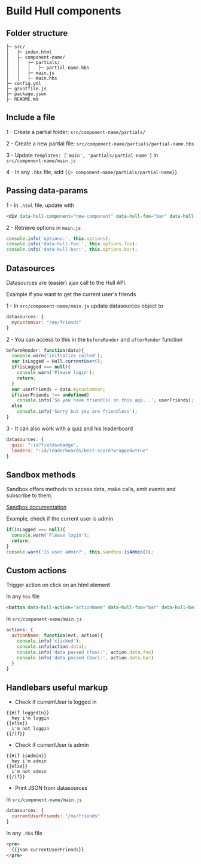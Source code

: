 # Build Hull components

## Folder structure
```
├─ src/
│   ├─ index.html
│   ├─ component-name/
│   │   ├─ partials/
│   │   │   ├─ partial-name.hbs
│   │   ├─ main.js
│   │   ├─ main.hbs
├─ config.yml
├─ gruntfile.js
├─ package.json
├─ README.md
```

## Include a file
1 - Create a partial folder: `src/component-name/partials/`

2 - Create a new partial file: `src/component-name/partials/partial-name.hbs`

3 - Update `templates: ['main', 'partials/partial-name']` in `src/component-name/main.js`

4 - In any `.hbs` file, add `{{> component-name/partials/partial-name}}`


## Passing data-params
1 - In `.html` file, update with
```html
<div data-hull-component="new-component" data-hull-foo="bar" data-hull-bar="foo"></div>
```
2 - Retrieve options in `main.js`
```javascript
console.info('options:', this.options);
console.info('data-hull-foo:', this.options.foo);
console.info('data-hull-bar:', this.options.bar);
```

## Datasources
Datasources are (easier) ajax call to the Hull API.

Example if you want to get the current user's friends

1 - In `src/component-name/main.js` update datasources object to
```javascript
datasources: {
  mycustomvar: "/me/friends"
}
```
2 - You can access to this in the `beforeRender` and `afterRender` function
```javascript
beforeRender: function(data){
  console.warn('initialize called');
  var isLogged = Hull.currentUser();
  if(isLogged === null){
    console.warn('Please login');
    return;
  }
  var userFriends = data.mycustomvar;
  if(userFriends !== undefined)
    console.info('So you have friend(s) on this app...', userFriends);
  else
    console.info('Sorry but you are friendless');
}
```
3 - It can also work with a quiz and his leaderboard
```javascript
datasources: {
  quiz: ":id?fields=badge",
  leaders: ":id/leaderboards/best-score?wrapped=true"
}
```

## Sandbox methods
Sandbox offers methods to access data, make calls, emit events and subscribe to them.

[Sandbox documentation](http://hull.io/docs/components/reference#the-sandbox)

Example, check if the current user is admin
```javascript
if(isLogged === null){
  console.warn('Please login');
  return;
}
console.warn('Is user admin?', this.sandbox.isAdmin());
```

## Custom actions
Trigger action on click on an html element

In any `hbs` file
```html
<button data-hull-action="actionName" data-hull-foo="bar" data-hull-bar="foo">Log</button>
```
In `src/component-name/main.js`
```javascript
actions: {
  actionName: function(evt, action){
    console.info('clicked');
    console.info(action.data);
    console.info('data passed (foo):', action.data.foo)
    console.info('data passed (bar):', action.data.bar)
  }
}
```


## Handlebars useful markup
* Check if currentUser is logged in
```
{{#if loggedIn}}
  hey i'm loggin
{{else}}
  i'm not loggin
{{/if}}
```

* Check if currentUser is admin
```
{{#if isAdmin}}
  hey i'm admin
{{else}}
  i'm not admin
{{/if}}
```

* Print JSON from datasources

In `src/component-name/main.js`
```javascript
datasources: {
  currentUserFriends: "/me/friends"
}
```
In any `.hbs` file
```html
<pre>
  {{json currentUserFriends}}
</pre>
```

